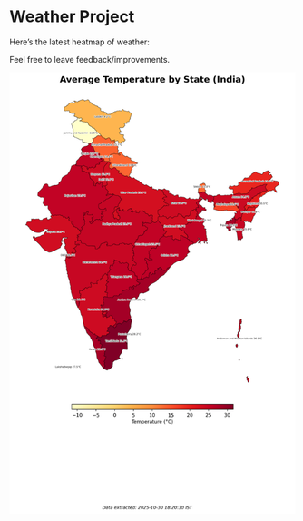# Weather Project

Here’s the latest heatmap of weather:

Feel free to leave feedback/improvements.

![India Heatmap](docs/assets/india_heatmap.png?v=035F19)
